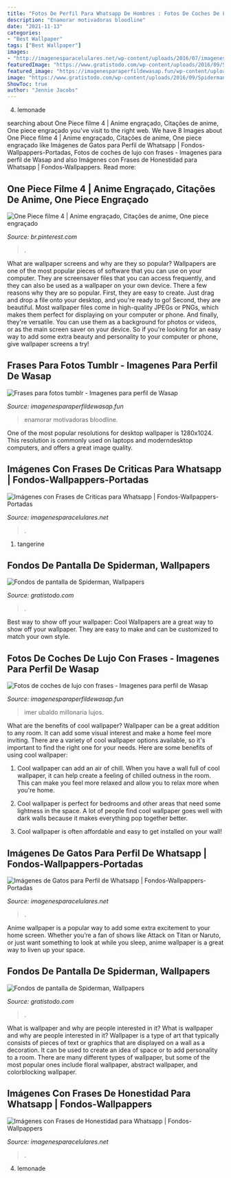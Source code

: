 ```yaml
---
title: "Fotos De Perfil Para Whatsapp De Hombres : Fotos De Coches De Lujo Con Frases"
description: "Enamorar motivadoras bloodline"
date: "2021-11-13"
categories:
- "Best Wallpaper"
tags: ["Best Wallpaper"]
images:
- "http://imagenesparacelulares.net/wp-content/uploads/2016/07/imagenes-con-frases-de-criticas-los-rumores-300x300.jpg"
featuredImage: "https://www.gratistodo.com/wp-content/uploads/2016/09/Spiderman-Wallpapers-20.jpg"
featured_image: "https://imagenesparaperfildewasap.fun/wp-content/uploads/2019/07/10-24.jpg"
image: "https://www.gratistodo.com/wp-content/uploads/2016/09/Spiderman-Wallpapers-20.jpg"
ShowToc: true
author: "Jennie Jacobs"
---
```



4. lemonade 

	

		
searching about One Piece filme 4 | Anime engraçado, Citações de anime, One piece engraçado you've visit to the right web. We have 8 Images about One Piece filme 4 | Anime engraçado, Citações de anime, One piece engraçado like Imágenes de Gatos para Perfil de Whatsapp | Fondos-Wallpappers-Portadas, Fotos de coches de lujo con frases - Imagenes para perfil de Wasap and also Imágenes con Frases de Honestidad para Whatsapp | Fondos-Wallpappers. Read more:
		
    
## One Piece Filme 4 | Anime Engraçado, Citações De Anime, One Piece Engraçado

<img loading=lazy src="https://i.pinimg.com/736x/ee/b2/ff/eeb2ff88d99d8bd51e1518dec3ad5206.jpg" onerror="this.onerror=null;this.src='https://tse2.mm.bing.net/th?id=OIP.RpJdFlRnH2vAZ25oFtwGKAHaNL&amp;pid=15.1';" alt="One Piece filme 4 | Anime engraçado, Citações de anime, One piece engraçado">

_Source: br.pinterest.com_

>. 

	

What are wallpaper screens and why are they so popular?
Wallpapers are one of the most popular pieces of software that you can use on your computer. They are screensaver files that you can access frequently, and they can also be used as a wallpaper on your own device. There a few reasons why they are so popular. First, they are easy to create. Just drag and drop a file onto your desktop, and you're ready to go! Second, they are beautiful. Most wallpaper files come in high-quality JPEGs or PNGs, which makes them perfect for displaying on your computer or phone. And finally, they're versatile. You can use them as a background for photos or videos, or as the main screen saver on your device. So if you're looking for an easy way to add some extra beauty and personality to your computer or phone, give wallpaper screens a try!

    
## Frases Para Fotos Tumblr - Imagenes Para Perfil De Wasap

<img loading=lazy src="https://imagenesparaperfildewasap.fun/wp-content/uploads/2019/08/26-4.jpg" onerror="this.onerror=null;this.src='https://tse4.mm.bing.net/th?id=OIP.BpkUrOc27ekiF1cxJikVYwAAAA&amp;pid=15.1';" alt="Frases para fotos tumblr - Imagenes para perfil de Wasap">

_Source: imagenesparaperfildewasap.fun_

>enamorar motivadoras bloodline. 

	

One of the most popular resolutions for desktop wallpaper is 1280x1024. This resolution is commonly used on laptops and moderndesktop computers, and offers a great image quality.

    
## Imágenes Con Frases De Criticas Para Whatsapp | Fondos-Wallpappers-Portadas

<img loading=lazy src="http://imagenesparacelulares.net/wp-content/uploads/2016/07/imagenes-con-frases-de-criticas-los-rumores-300x300.jpg" onerror="this.onerror=null;this.src='https://tse4.mm.bing.net/th?id=OIP.WRZVtWpluWSZpfP1VCAYugAAAA&amp;pid=15.1';" alt="Imágenes con Frases de Criticas para Whatsapp | Fondos-Wallpappers-Portadas">

_Source: imagenesparacelulares.net_

>. 

	

1. tangerine 

    
## Fondos De Pantalla De Spiderman, Wallpapers

<img loading=lazy src="https://www.gratistodo.com/wp-content/uploads/2016/09/Spiderman-Wallpapers-10.jpg" onerror="this.onerror=null;this.src='https://tse2.mm.bing.net/th?id=OIP.mrtO0CHRKdWr7UkxqNadPgHaEK&amp;pid=15.1';" alt="Fondos de pantalla de Spiderman, Wallpapers">

_Source: gratistodo.com_

>. 

	

Best way to show off your wallpaper:
Cool Wallpapers are a great way to show off your wallpaper. They are easy to make and can be customized to match your own style.

    
## Fotos De Coches De Lujo Con Frases - Imagenes Para Perfil De Wasap

<img loading=lazy src="https://imagenesparaperfildewasap.fun/wp-content/uploads/2019/07/10-24.jpg" onerror="this.onerror=null;this.src='https://tse1.mm.bing.net/th?id=OIP.vzQgDjprQc0-1ex9PnHiggHaIa&amp;pid=15.1';" alt="Fotos de coches de lujo con frases - Imagenes para perfil de Wasap">

_Source: imagenesparaperfildewasap.fun_

>imer ubaldo millonaria lujos. 

	

What are the benefits of cool wallpaper?
Wallpaper can be a great addition to any room. It can add some visual interest and make a home feel more inviting. There are a variety of cool wallpaper options available, so it's important to find the right one for your needs. Here are some benefits of using cool wallpaper: 
1. Cool wallpaper can add an air of chill. When you have a wall full of cool wallpaper, it can help create a feeling of chilled outness in the room. This can make you feel more relaxed and allow you to relax more when you're home. 

2. Cool wallpaper is perfect for bedrooms and other areas that need some lightness in the space. A lot of people find cool wallpaper goes well with dark walls because it makes everything pop together better. 

3. Cool wallpaper is often affordable and easy to get installed on your wall!

    
## Imágenes De Gatos Para Perfil De Whatsapp | Fondos-Wallpappers-Portadas

<img loading=lazy src="http://imagenesparacelulares.net/wp-content/uploads/2016/05/imagenes-de-gatos-para-perfil-whatsapp27.jpg" onerror="this.onerror=null;this.src='https://tse2.mm.bing.net/th?id=OIP.DoM4Xf701jf40myD5GxTSAHaHa&amp;pid=15.1';" alt="Imágenes de Gatos para Perfil de Whatsapp | Fondos-Wallpappers-Portadas">

_Source: imagenesparacelulares.net_

>. 

	

Anime wallpaper is a popular way to add some extra excitement to your home screen. Whether you’re a fan of shows like Attack on Titan or Naruto, or just want something to look at while you sleep, anime wallpaper is a great way to liven up your space.

    
## Fondos De Pantalla De Spiderman, Wallpapers

<img loading=lazy src="https://www.gratistodo.com/wp-content/uploads/2016/09/Spiderman-Wallpapers-20.jpg" onerror="this.onerror=null;this.src='https://tse2.mm.bing.net/th?id=OIP.pDABWAarabI2nCbkn5A9lgHaFm&amp;pid=15.1';" alt="Fondos de pantalla de Spiderman, Wallpapers">

_Source: gratistodo.com_

>. 

	

What is wallpaper and why are people interested in it?
What is wallpaper and why are people interested in it?
Wallpaper is a type of art that typically consists of pieces of text or graphics that are displayed on a wall as a decoration. It can be used to create an idea of space or to add personality to a room. There are many different types of wallpaper, but some of the most popular ones include floral wallpaper, abstract wallpaper, and colorblocking wallpaper.

    
## Imágenes Con Frases De Honestidad Para Whatsapp | Fondos-Wallpappers

<img loading=lazy src="http://imagenesparacelulares.net/wp-content/uploads/2016/06/imagenes-con-frases-de-honestidad-a-mi-me-gustan-300x297.jpg" onerror="this.onerror=null;this.src='https://tse3.mm.bing.net/th?id=OIP.sxF7u7va8t2sxbyTSPOemwAAAA&amp;pid=15.1';" alt="Imágenes con Frases de Honestidad para Whatsapp | Fondos-Wallpappers">

_Source: imagenesparacelulares.net_

>. 

	

4. lemonade 


